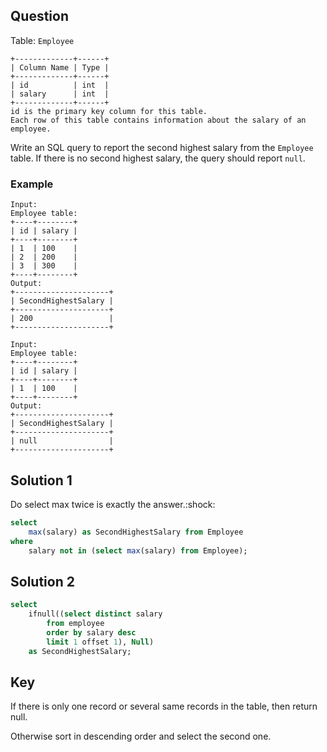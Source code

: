 ## Question
Table: `Employee`
```
+-------------+------+
| Column Name | Type |
+-------------+------+
| id          | int  |
| salary      | int  |
+-------------+------+
id is the primary key column for this table.
Each row of this table contains information about the salary of an employee.
```
Write an SQL query to report the second highest salary from the `Employee` table. If there is no second highest salary, the query should report `null`.

### Example
```
Input: 
Employee table:
+----+--------+
| id | salary |
+----+--------+
| 1  | 100    |
| 2  | 200    |
| 3  | 300    |
+----+--------+
Output: 
+---------------------+
| SecondHighestSalary |
+---------------------+
| 200                 |
+---------------------+
```
```
Input: 
Employee table:
+----+--------+
| id | salary |
+----+--------+
| 1  | 100    |
+----+--------+
Output: 
+---------------------+
| SecondHighestSalary |
+---------------------+
| null                |
+---------------------+
```

## Solution 1 
Do select max twice is exactly the answer.:shock:
```sql
select 
    max(salary) as SecondHighestSalary from Employee
where
    salary not in (select max(salary) from Employee);
```

## Solution 2
```sql
select 
    ifnull((select distinct salary 
        from employee
        order by salary desc
        limit 1 offset 1), Null)
    as SecondHighestSalary;
```

## Key
If there is only one record or several same records in the table, then return null.

Otherwise sort in descending order and select the second one.